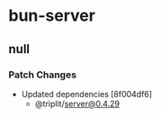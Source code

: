 # bun-server

## null

### Patch Changes

- Updated dependencies [8f004df6]
  - @triplit/server@0.4.29
